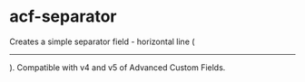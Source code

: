 acf-separator
=================================

Creates a simple separator field - horizontal line (<hr>).
Compatible with v4 and v5 of Advanced Custom Fields.
